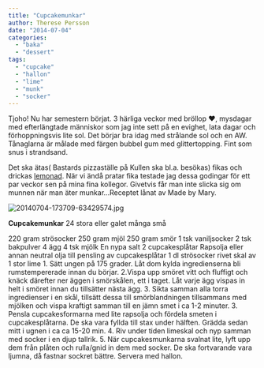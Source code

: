 ```yaml
---
title: "Cupcakemunkar"
author: Therese Persson
date: "2014-07-04"
categories: 
  - "baka"
  - "dessert"
tags: 
  - "cupcake"
  - "hallon"
  - "lime"
  - "munk"
  - "socker"
---
```


Tjoho! Nu har semestern börjat. 3 härliga veckor med bröllop ❤️, mysdagar med efterlängtade människor som jag inte sett på en evighet, lata dagar och förhoppningsvis lite sol. Det börjar bra idag med strålande sol och en AW. Tånaglarna är målade med färgen bubbel gum med glittertopping. Fint som snus i strandsand.

Det ska ätas( Bastards pizzaställe på Kullen ska bl.a. besökas) fikas och drickas [lemonad](/posts/jordgubbslemonad/). När vi ändå pratar fika testade jag dessa godingar för ett par veckor sen på mina fina kollegor. Givetvis får man inte slicka sig om munnen när man äter munkar...Receptet lånat av Made by Mary.  
  
![20140704-173709-63429574.jpg](/static/img/20140704-173709-63429574.jpg)

**Cupcakemunkar** 24 stora eller galet många små

220 gram strösocker 250 gram mjöl 250 gram smör 1 tsk vaniljsocker 2 tsk bakpulver 4 ägg 4 tsk mjölk En nypa salt 2 cupcakesplåtar Rapsolja eller annan neutral olja till pensling av cupcakesplåtar 1 dl strösocker rivet skal av 1 stor lime 1. Sätt ungen på 175 grader. Låt dom kylda ingredienserna bli rumstempererade innan du börjar. 2.Vispa upp smöret vitt och fluffigt och knäck därefter ner äggen i smörskålen, ett i taget. Låt varje ägg vispas in helt i smöret innan du tillsätter nästa ägg. 3. Sikta samman alla torra ingredienser i en skål, tillsätt dessa till smörblandningen tillsammans med mjölken och vispa kraftigt samman till en jämn smet i ca 1-2 minuter. 3. Pensla cupcakesformarna med lite rapsolja och fördela smeten i cupcakesplåtarna. De ska vara fyllda till stax under hälften. Grädda sedan mitt i ugnen i ca ca 15-20 min. 4. Riv under tiden limeskal och nyp samman med socker i en djup tallrik. 5. När cupcakesmunkarna svalnat lite, lyft upp dem från plåten och rulla/gnid in dem med socker. De ska fortvarande vara ljumna, då fastnar sockret bättre. Servera med hallon.
